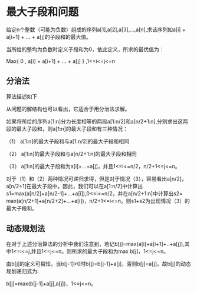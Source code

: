 # 最大子段和问题

给定n个整数（可能为负数）组成的序列a[1],a[2],a[3],…,a[n],求该序列如a[i] + a[i+1] + … + a[j]的子段和的最大值。

当所给的整均为负数时定义子段和为0，依此定义，所求的最优值为： 

Max{ 0 , a[i] + a[i+1] + … + a[j] } ,1<=i<=j<=n



## 分治法

算法描述如下

从问题的解结构也可以看出，它适合于用分治法求解。

如果将所给的序列a[1:n]分为长度相等的两段a[1:n/2]和a[n/2+1:n],分别求出这两段的最大子段和，则a[1:n]的最大子段和有三种情况：

（1） a[1:n]的最大子段和与a[1:n/2]的最大子段和相同

（2） a[1:n]的最大子段和与a[n/2+1:n]的最大子段和相同

（3） a[1:n]的最大子段和为a[i]+…+a[j]，并且1<=i<=n/2，n/2+1<=j<=n。

对于（1）和（2）两种情况可递归求得，但是对于情况（3），容易看出a[n/2]，a[n/2+1]在最大子段中。因此，我们可以在a[1:n/2]中计算出s1=max(a[n/2]+a[n/2-1]+…+a[i]),0<=i<=n/2，并在a[n/2+1:n]中计算出s2= max(a[n/2+1]+a[n/2+2]+…+a[i])，n/2+1<=i<=n。则s1+s2为出现情况（3）的最大子段和。



## 动态规划法

在对于上述分治算法的分析中我们注意到，若记b[j]=max(a[i]+a[i+1]+..+a[j]),其中1<=i<=j,并且1<=j<=n。则所求的最大子段和为max b[j]，1<=j<=n。

由b[j]的定义可易知，当b[j-1]>0时b[j]=b[j-1]+a[j]，否则b[j]=a[j]。故b[j]的动态规划递归式为:

b[j]=max(b[j-1]+a[j],a[j])，1<=j<=n。